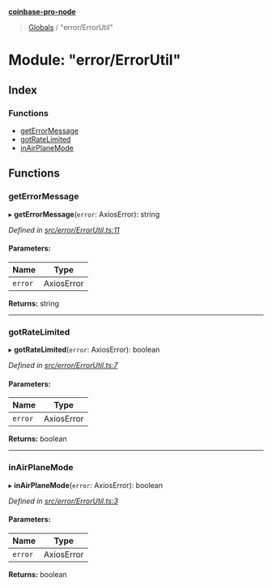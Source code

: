 **[coinbase-pro-node](../README.md)**

> [Globals](../globals.md) / "error/ErrorUtil"

# Module: "error/ErrorUtil"

## Index

### Functions

- [getErrorMessage](_error_errorutil_.md#geterrormessage)
- [gotRateLimited](_error_errorutil_.md#gotratelimited)
- [inAirPlaneMode](_error_errorutil_.md#inairplanemode)

## Functions

### getErrorMessage

▸ **getErrorMessage**(`error`: AxiosError): string

_Defined in [src/error/ErrorUtil.ts:11](https://github.com/bennyn/coinbase-pro-node/blob/26bf4d8/src/error/ErrorUtil.ts#L11)_

#### Parameters:

| Name    | Type       |
| ------- | ---------- |
| `error` | AxiosError |

**Returns:** string

---

### gotRateLimited

▸ **gotRateLimited**(`error`: AxiosError): boolean

_Defined in [src/error/ErrorUtil.ts:7](https://github.com/bennyn/coinbase-pro-node/blob/26bf4d8/src/error/ErrorUtil.ts#L7)_

#### Parameters:

| Name    | Type       |
| ------- | ---------- |
| `error` | AxiosError |

**Returns:** boolean

---

### inAirPlaneMode

▸ **inAirPlaneMode**(`error`: AxiosError): boolean

_Defined in [src/error/ErrorUtil.ts:3](https://github.com/bennyn/coinbase-pro-node/blob/26bf4d8/src/error/ErrorUtil.ts#L3)_

#### Parameters:

| Name    | Type       |
| ------- | ---------- |
| `error` | AxiosError |

**Returns:** boolean
